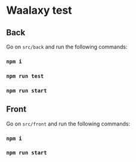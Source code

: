 # Waalaxy test

## Back

Go on `src/back` and run the following commands:

### `npm i`

### `npm run test`

### `npm run start`

## Front

Go on `src/front` and run the following commands:

### `npm i`

### `npm run start`
